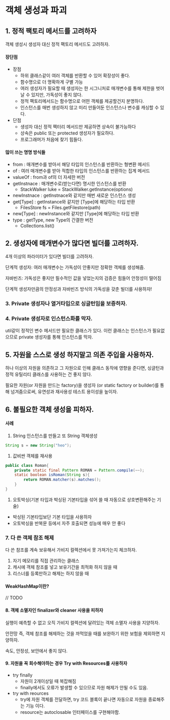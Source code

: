 # 객체 생성과 파괴

## 1. 정적 팩토리 메서드를 고려하자

객체 생성시 생성자 대신 정적 팩토리 메서드도 고려하자.

#### 장단점

* 장점
  * 하위 클래스같이 여러 객체를 반환할 수 있어 확장성이 좋다.
  * 함수명으로 더 명확하게 구별 가능
  * 여러 생성자가 필요할 때 생성자는 한 시그니처로 매개변수를 통해 제한을 벗어날 수 있지만, 가독성이 좋지 않다.
  * 정적 팩토리메서드는 함수명으로 어떤 객체를 제공할건지 분명하다.
  * 인스턴스를 매번 생성하지 않고 미리 만들어둔 인스턴스나 변수를 캐싱할 수 있다.
* 단점
  * 생성자 대신 정적 팩터리 메서드만 제공하면 상속이 불가능하다
  * 상속은 public 또는 protected 생성자가 필요하다.
  * 프로그래머가 처음에 찾기 힘들다.

#### 많이 쓰는 명명 방식들

* from : 매개변수를 받아서 해당 타입의 인스턴스를 반환하는 형변환 메서드
* of : 여러 매개변수를 받아 적합한 타입의 인스턴스를 반환하는 집계 메서드
* valueOf : from과 of의 더 자세한 버전
* getInstnace : 매개변수로(받는다면) 명시한 인스턴스를 반환
  * StackWalker luke = StackWalker.getInstance(options)
* newInstnace : getInstnace와 같지만 매번 새로운 인스턴스 생성
* get\[Type] : getInstance와 같지만 \[Type]에 해당하는 타입 반환
  * FilesStore fs = Files.getFilestore(path)
* new\[Type] : newInstance와 같지만 \[Type]에 해당하는 타입 반환
* type : getType, new Type의 간결한 버전
  * Collections.list()

## 2. 생성자에 매개변수가 많다면 빌더를 고려하자.

4개 이상의 파라미터가 있다면 빌더를 고려하자.

단계적 생성자: 여러 매개변수는 가독성이 안좋지만 정확한 객체를 생성해줌.

자바빈즈: 가독성은 좋지만 필수적인 값을 넣었는지의 검증은 힘들어 안정성이 떨어짐

단계적 생성자만큼의 안정성과 자바빈즈 방식의 가독성을 갖춘 빌더를 사용하자!



### 3. Private 생성자나 열거타입으로 싱글턴임을 보증하자.



### 4. Private 생성자로 인스턴스화를 막자.

util같이 정적인 변수 메서드만 필요한 클래스가 있다. 이런 클래스는 인스턴스가 필요없으므로 private 생성자를 통해 인스턴스를 막자.



## 5. 자원을 스스로 생성 하지말고 의존 주입을 사용하자.

하나 이상의 자원을 의존하고 그 자원으로 인해 클래스 동작에 영향을 준다면, 싱글턴과 정적 유틸리티 클래스를 사용하는 건 좋지 않다.

필요한 자원(or 자원을 만드는 factory)을 생성자 (or static factory or builder)를 통해 넘겨줌으로써, 유연성과 재사용성 테스트 용이성을 높이자.



## 6. 불필요한 객체 생성을 피하자.

#### 사례

1. String 인스턴스를 만들고 또 String 객체생성

```java
String s = new String("heo");
```

1. 값비싼 객체를 재사용

```java
public class Roman{
	private static final Pattern ROMAN = Pattern.compile(~~);
	static boolean isRoman(String s){
		return ROMAN.matcher(s).matches();
	}
}
```

1. 오토박싱(기본 타입과 박싱된 기본타입을 섞어 쓸 때 자동으로 상호변환해주는 기술)

* 박싱된 기본타입보단 기본 타입을 사용하자
* 오토박싱을 반복문 등에서 자주 호출되면 성능에 매우 안 좋다

### 7. 다 쓴 객체 참조 해제

다 쓴 참조를 계속 보유해서 가비지 컬렉션에서 못 가져가는지 체크하자.

1. 자기 메모리를 직접 관리하는 클래스
2. 캐시에 객체 참조를 넣고 보유기간을 최적화 하지 않을 때
3. 리스너를 등록만하고 해제는 하지 않을 때

#### WeakHashMap이란?

// TODO



#### 8. 객체 소멸자인 finalizer와 cleaner 사용을 피하자

실행이 예측할 수 없고 오직 가비지 컬렉션에 달려있는 객체 소멸자 사용을 지양하자.

안전망 즉, 객체 참조를 해제하는 것을 까먹었을 때를 보완하기 위한 보험을 제외하면 지양하자.

속도, 안정성, 보안에서 좋지 않다.



#### 9. 자원을 꼭 회수해야하는 경우 Try with Resources를 사용하자

* try finally
  * 자원이 2개이상일 때 복잡해짐
  * finally에서도 오류가 발생할 수 있으므로 자원 해제가 안될 수도 있음.
* try with reources
  * try에 자원 객체를 전달하면, try 코드 블록이 끝나면 자동으로 자원을 종료해주는 기능 이다.
  * resource는 autoclosable 인터페이스를 구현해야함.
